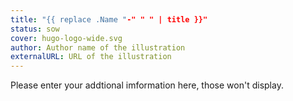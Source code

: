 ```yaml
---
title: "{{ replace .Name "-" " " | title }}"
status: sow
cover: hugo-logo-wide.svg
author: Author name of the illustration
externalURL: URL of the illustration
---
```

<!-- status: sow, grow, mature (completion: sow < grow < mature ) -->

<!-- if externalURL isn't existed, it will direct to 404.html -->

Please enter your addtional imformation here, those won't display.
